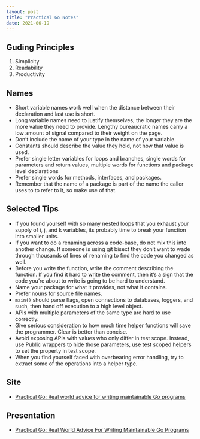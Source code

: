 ```yaml
---
layout: post
title: "Practical Go Notes"
date: 2021-06-19
---
```


## Guding Principles

1. Simplicity
2. Readability
3. Productivity

## Names
* Short variable names work well when the distance between their declaration and last use is short.
* Long variable names need to justify themselves; the longer they are the more value they need to provide. Lengthy bureaucratic names carry a low amount of signal compared to their weight on the page.
* Don’t include the name of your type in the name of your variable.
* Constants should describe the value they hold, not how that value is used.
* Prefer single letter variables for loops and branches, single words for parameters and return values, multiple words for functions and package level declarations
* Prefer single words for methods, interfaces, and packages.
* Remember that the name of a package is part of the name the caller uses to to refer to it, so make use of that.

## Selected Tips
* If you found yourself with so many nested loops that you exhaust your supply of i, j, and k variables, its probably time to break your function into smaller units.
* If you want to do a renaming across a code-base, do not mix this into another change. If someone is using git bisect they don’t want to wade through thousands of lines of renaming to find the code you changed as well.
* Before you write the function, write the comment describing the function. If you find it hard to write the comment, then it’s a sign that the code you’re about to write is going to be hard to understand.
* Name your package for what it provides, not what it contains.
* Prefer nouns for source file names.
* `main()` should parse flags, open connections to databases, loggers, and such, then hand off execution to a high level object.
* APIs with multiple parameters of the same type are hard to use correctly.
* Give serious consideration to how much time helper functions will save the programmer. Clear is better than concise.
* Avoid exposing APIs with values who only differ in test scope. Instead, use Public wrappers to hide those parameters, use test scoped helpers to set the property in test scope.
* When you find yourself faced with overbearing error handling, try to extract some of the operations into a helper type.

## Site
* [Practical Go: Real world advice for writing maintainable Go programs](https://dave.cheney.net/practical-go/presentations/qcon-china.html)

## Presentation
* [Practical Go: Real World Advice For Writing Maintainable Go Programs](https://www.youtube.com/watch?v=EXrEd1-GZR0)
